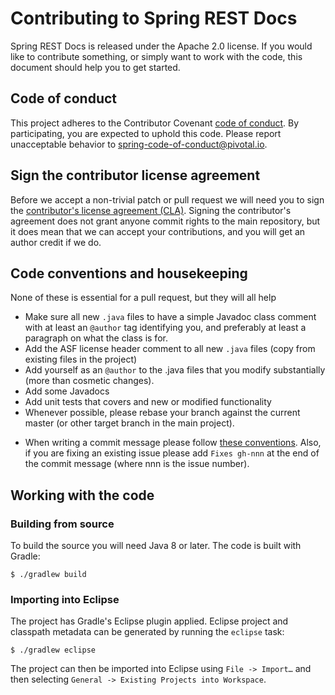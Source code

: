 # Contributing to Spring REST Docs

Spring REST Docs is released under the Apache 2.0 license. If you would like to
contribute something, or simply want to work with the code, this document should help you
to get started.

## Code of conduct

This project adheres to the Contributor Covenant [code of conduct][1]. By participating,
you are expected to uphold this code. Please report unacceptable behavior to
spring-code-of-conduct@pivotal.io.

## Sign the contributor license agreement

Before we accept a non-trivial patch or pull request we will need you to sign the
[contributor's license agreement (CLA)][2]. Signing the contributor's agreement does not
grant anyone commit rights to the main repository, but it does mean that we can accept
your contributions, and you will get an author credit if we do.


## Code conventions and housekeeping

None of these is essential for a pull request, but they will all help

- Make sure all new `.java` files to have a simple Javadoc class comment with at least an
  `@author` tag identifying you, and preferably at least a paragraph on what the class is
  for.
- Add the ASF license header comment to all new `.java` files (copy from existing files
  in the project)
- Add yourself as an `@author` to the .java files that you modify substantially (more
  than cosmetic changes).
- Add some Javadocs
- Add unit tests that covers and new or modified functionality
- Whenever possible, please rebase your branch against the current master (or other
  target branch in the main project).
* When writing a commit message please follow [these conventions][3]. Also, if you are
  fixing an existing issue please add `Fixes gh-nnn` at the end of the commit message
  (where nnn is the issue number).

## Working with the code

### Building from source

To build the source you will need Java 8 or later. The code is built with Gradle:

```
$ ./gradlew build
```

### Importing into Eclipse

The project has Gradle's Eclipse plugin applied. Eclipse project and classpath metadata
can be generated by running the `eclipse` task:

```
$ ./gradlew eclipse
```

The project can then be imported into Eclipse using `File -> Import…` and then selecting
`General -> Existing Projects into Workspace`.

[1]: CODE_OF_CONDUCT.md
[2]: https://cla.pivotal.io/sign/spring
[3]: http://tbaggery.com/2008/04/19/a-note-about-git-commit-messages.html
